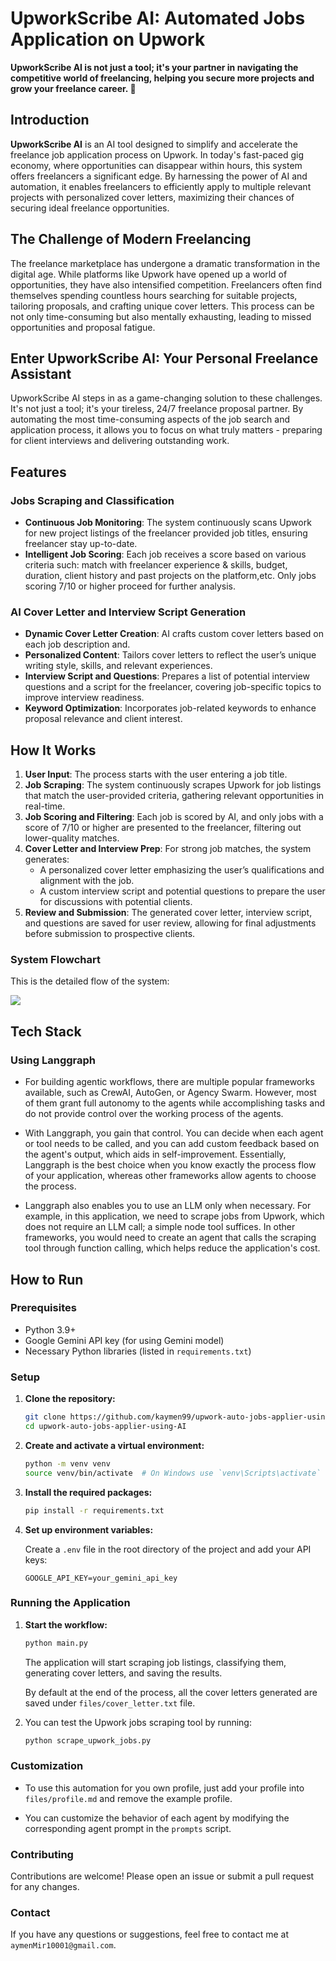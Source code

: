 <!--
  Title: UpworkScribe AI: Automated Jobs Application on Upwork
  Description: UpworkScribe AI is an innovative, AI tool designed to automate and optimize the job application process on Upwork, enabling freelancers to efficiently apply to multiple relevant projects with personalized cover letters.
  Author: Aymen
  Keywords: Langgraph, litellm, LLAMA3, Upwork automation, automated job applications, AI cover letter generator, job scraping, freelance tools
-->

# UpworkScribe AI: Automated Jobs Application on Upwork

**UpworkScribe AI is not just a tool; it's your partner in navigating the competitive world of freelancing, helping you secure more projects and grow your freelance career. 🚀**

## Introduction

**UpworkScribe AI** is an AI tool designed to simplify and accelerate the freelance job application process on Upwork. In today's fast-paced gig economy, where opportunities can disappear within hours, this system offers freelancers a significant edge. By harnessing the power of AI and automation, it enables freelancers to efficiently apply to multiple relevant projects with personalized cover letters, maximizing their chances of securing ideal freelance opportunities.

## The Challenge of Modern Freelancing

The freelance marketplace has undergone a dramatic transformation in the digital age. While platforms like Upwork have opened up a world of opportunities, they have also intensified competition. Freelancers often find themselves spending countless hours searching for suitable projects, tailoring proposals, and crafting unique cover letters. This process can be not only time-consuming but also mentally exhausting, leading to missed opportunities and proposal fatigue.

## Enter UpworkScribe AI: Your Personal Freelance Assistant

UpworkScribe AI steps in as a game-changing solution to these challenges. It's not just a tool; it's your tireless, 24/7 freelance proposal partner. By automating the most time-consuming aspects of the job search and application process, it allows you to focus on what truly matters - preparing for client interviews and delivering outstanding work.

## Features

### Jobs Scraping and Classification

- **Continuous Job Monitoring**: The system continuously scans Upwork for new project listings of the freelancer provided job titles, ensuring freelancer stay up-to-date.
- **Intelligent Job Scoring**: Each job receives a score based on various criteria such: match with freelancer experience & skills, budget, duration, client history and past projects on the platform,etc. Only jobs scoring 7/10 or higher proceed for further analysis.

### AI Cover Letter and Interview Script Generation

- **Dynamic Cover Letter Creation**: AI crafts custom cover letters based on each job description and.
- **Personalized Content**: Tailors cover letters to reflect the user’s unique writing style, skills, and relevant experiences.
- **Interview Script and Questions**: Prepares a list of potential interview questions and a script for the freelancer, covering job-specific topics to improve interview readiness.
- **Keyword Optimization**: Incorporates job-related keywords to enhance proposal relevance and client interest.

## How It Works

1. **User Input**: The process starts with the user entering a job title.
2. **Job Scraping**: The system continuously scrapes Upwork for job listings that match the user-provided criteria, gathering relevant opportunities in real-time.
3. **Job Scoring and Filtering**: Each job is scored by AI, and only jobs with a score of 7/10 or higher are presented to the freelancer, filtering out lower-quality matches.
5. **Cover Letter and Interview Prep**: For strong job matches, the system generates:
   - A personalized cover letter emphasizing the user’s qualifications and alignment with the job.
   - A custom interview script and potential questions to prepare the user for discussions with potential clients.
6. **Review and Submission**: The generated cover letter, interview script, and questions are saved for user review, allowing for final adjustments before submission to prospective clients.

### System Flowchart

This is the detailed flow of the system:

[![](https://mermaid.ink/img/pako:eNqdlMGO2jAQhl_FMlJPoNJyKETtSiEBxGqL2rJ7Sjg49oRYBDuyHegKePc6TlKye1olUiJP8n_zz4xiXzCVDLCH94oUGXoOY4Hs9Ri9aFBoLYrSaPQoE_TMTQ47NBo9ID_aUqsG9FKcpTpUn_Wu5nwnmFuBVIBqGesK6ue8kl1r0Xf07fOX8RWF623g_wmjkGtKFENP8jyqFFzsuwm66MOPhg0uQQb0gFKpXLE_iaEZ6FvXM3DgLyUpaNeStp7RCgQoYsBhflHknBLDpUCBFAaE2XXhjWwzX9FiE0b2ftNW6Lpf3JMG8mSn-ATGgNp1Ncu7Zm191InDuRoXLwz6hH6XoKsi3g5t4chVtCUnQC3uhvuu2GUtrIOVC4JY1KE2r7ltFqU8z70BTdOhNkoewBtMJpNmPTpzZjLva_F3SGUulTcYj8dd3G_wdHbHp9PpR_F5gydJL_egdU-SPnjYuqe98EXrns764Mv_o-uFrxp81s-92WNNEsZYrwlseiXAQ3wEdSSc2dPmUiWMscngCDH27JIRdYhxLG5WR0ojt6-CYs-oEoZYyXKfYS8lubZRWTD744ec2CPr2Ly9_QPS1oVz?type=png)](https://mermaid.live/edit#pako:eNqdlMGO2jAQhl_FMlJPoNJyKETtSiEBxGqL2rJ7Sjg49oRYBDuyHegKePc6TlKye1olUiJP8n_zz4xiXzCVDLCH94oUGXoOY4Hs9Ri9aFBoLYrSaPQoE_TMTQ47NBo9ID_aUqsG9FKcpTpUn_Wu5nwnmFuBVIBqGesK6ue8kl1r0Xf07fOX8RWF623g_wmjkGtKFENP8jyqFFzsuwm66MOPhg0uQQb0gFKpXLE_iaEZ6FvXM3DgLyUpaNeStp7RCgQoYsBhflHknBLDpUCBFAaE2XXhjWwzX9FiE0b2ftNW6Lpf3JMG8mSn-ATGgNp1Ncu7Zm191InDuRoXLwz6hH6XoKsi3g5t4chVtCUnQC3uhvuu2GUtrIOVC4JY1KE2r7ltFqU8z70BTdOhNkoewBtMJpNmPTpzZjLva_F3SGUulTcYj8dd3G_wdHbHp9PpR_F5gydJL_egdU-SPnjYuqe98EXrns764Mv_o-uFrxp81s-92WNNEsZYrwlseiXAQ3wEdSSc2dPmUiWMscngCDH27JIRdYhxLG5WR0ojt6-CYs-oEoZYyXKfYS8lubZRWTD744ec2CPr2Ly9_QPS1oVz)

## Tech Stack

### **Using Langgraph** 

- For building agentic workflows, there are multiple popular frameworks available, such as CrewAI, AutoGen, or Agency Swarm. However, most of them grant full autonomy to the agents while accomplishing tasks and do not provide control over the working process of the agents.

- With Langgraph, you gain that control. You can decide when each agent or tool needs to be called, and you can add custom feedback based on the agent's output, which aids in self-improvement. Essentially, Langgraph is the best choice when you know exactly the process flow of your application, whereas other frameworks allow agents to choose the process.

- Langgraph also enables you to use an LLM only when necessary. For example, in this application, we need to scrape jobs from Upwork, which does not require an LLM call; a simple node tool suffices. In other frameworks, you would need to create an agent that calls the scraping tool through function calling, which helps reduce the application's cost.

## How to Run

### Prerequisites

- Python 3.9+
- Google Gemini API key (for using Gemini model)
- Necessary Python libraries (listed in `requirements.txt`)

### Setup

1. **Clone the repository:**

   ```sh
   git clone https://github.com/kaymen99/upwork-auto-jobs-applier-using-AI.git
   cd upwork-auto-jobs-applier-using-AI
   ```

2. **Create and activate a virtual environment:**

   ```sh
   python -m venv venv
   source venv/bin/activate  # On Windows use `venv\Scripts\activate`
   ```

3. **Install the required packages:**

   ```sh
   pip install -r requirements.txt
   ```

4. **Set up environment variables:**

   Create a `.env` file in the root directory of the project and add your API keys:

   ```env
   GOOGLE_API_KEY=your_gemini_api_key
   ```

### Running the Application

1. **Start the workflow:**

   ```sh
   python main.py
   ```

   The application will start scraping job listings, classifying them, generating cover letters, and saving the results.
   
   By default at the end of the process, all the cover letters generated are saved under `files/cover_letter.txt` file.

3. You can test the Upwork jobs scraping tool by running:
   ```sh
   python scrape_upwork_jobs.py
   ```

### Customization

* To use this automation for you own profile, just add your profile into `files/profile.md` and remove the example profile.

* You can customize the behavior of each agent by modifying the corresponding agent prompt in the `prompts` script.

### Contributing

Contributions are welcome! Please open an issue or submit a pull request for any changes.

### Contact

If you have any questions or suggestions, feel free to contact me at `aymenMir10001@gmail.com`.